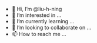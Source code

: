 - 👋 Hi, I’m @liu-h-ning
- 👀 I’m interested in ...
- 🌱 I’m currently learning ...
- 💞️ I’m looking to collaborate on ...
- 📫 How to reach me ...

<!---
liu-h-ning/liu-h-ning is a ✨ special ✨ repository because its `README.md` (this file) appears on your GitHub profile.
You can click the Preview link to take a look at your changes.
--->
